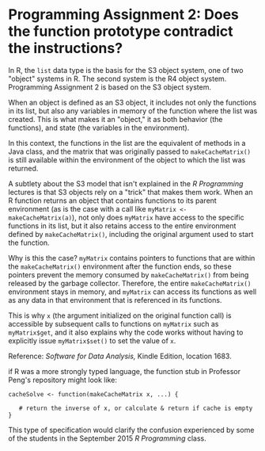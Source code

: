 # Programming Assignment 2: Does the function prototype contradict the instructions?

In R, the `list` data type is the basis for the S3 object system, one of two "object" systems in R. The second system is the R4 object system. Programming Assignment 2 is based on the S3 object system.

When an object is defined as an S3 object, it includes not only the functions in its list, but also any variables in memory of the function where the list was created. This is what makes it an "object," it as both behavior (the functions), and state (the variables in the environment).

In this context, the functions in the list are the equivalent of methods in a Java class, and the matrix that was originally passed to `makeCacheMatrix()` is still available within the environment of the object to which the list was returned.

A subtlety about the S3 model that isn't explained in the _R Programming_ lectures is that S3 objects rely on a "trick" that makes them work. When an R function returns an object that contains functions to its parent environment (as is the case with a call like `myMatrix <- makeCacheMatrix(a)`), not only does `myMatrix` have access to the specific functions in its list, but it also retains access to the entire environment defined by `makeCacheMatrix()`, including the original argument used to start the function.

Why is this the case? `myMatrix` contains pointers to functions that are within the `makeCacheMatrix()` environment after the function ends, so these pointers prevent the memory consumed by `makeCacheMatrix()` from being released by the garbage collector. Therefore, the entire `makeCacheMatrix()` environment stays in memory, and `myMatrix` can access its functions as well as any data in that environment that is referenced in its functions.

This is why `x` (the argument initialized on the original function call) is accessible by subsequent calls to functions on `myMatrix` such as `myMatrix$get`, and it also explains why the code works without having to explicitly issue `myMatrix$set()` to set the value of `x`.

Reference: _Software for Data Analysis,_ Kindle Edition, location 1683\.

if R was a more strongly typed language, the function stub in Professor Peng's repository might look like:

    cacheSolve <- function(makeCacheMatrix x, ...) {

       # return the inverse of x, or calculate & return if cache is empty
    }

This type of specification would clarify the confusion experienced by some of the students in the September 2015 *R Programming* class. 
